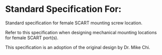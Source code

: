 # Standard Specification For:
Standard specification for female SCART mounting screw location.

Refer to this specification when designing mechanical mounting locations for female SCART port(s).

This specification is an adoption of the original
design by Dr. Mike Chi.
